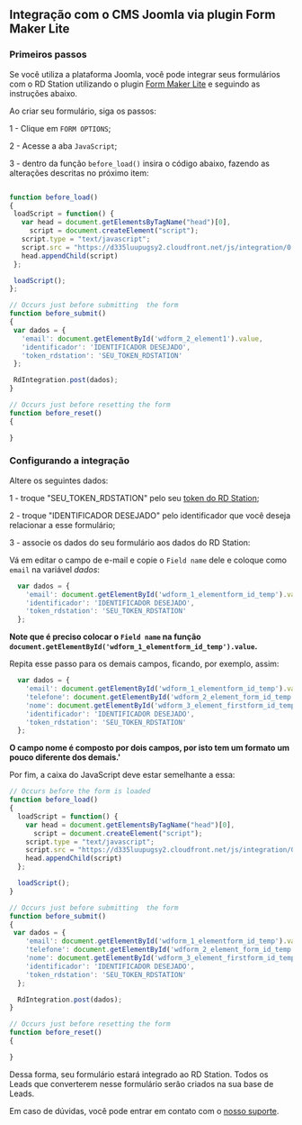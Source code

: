 ## Integração com o CMS Joomla via plugin Form Maker Lite

### Primeiros passos

Se você utiliza a plataforma Joomla, você pode integrar seus formulários com o RD Station utilizando o plugin [Form Maker Lite](http://extensions.joomla.org/extensions/contacts-and-feedback/forms/24170) e seguindo as instruções abaixo.

Ao criar seu formulário, siga os passos:

 1 - Clique em `FORM OPTIONS`;

 2 - Acesse a aba `JavaScript`;

 3 - dentro da função `before_load()` insira o código abaixo, fazendo as alterações descritas no próximo item:

 ```javascript

function before_load()
{
  loadScript = function() {
    var head = document.getElementsByTagName("head")[0],
      script = document.createElement("script");
    script.type = "text/javascript";
    script.src = "https://d335luupugsy2.cloudfront.net/js/integration/0.1.0/rd-js-integration.min.js";
    head.appendChild(script)
  };

  loadScript();
};

// Occurs just before submitting  the form
function before_submit()
{
  var dados = {
    'email': document.getElementById('wdform_2_element1').value,
    'identificador': 'IDENTIFICADOR DESEJADO',
    'token_rdstation': 'SEU_TOKEN_RDSTATION'
  };

  RdIntegration.post(dados);
}

// Occurs just before resetting the form
function before_reset()
{

}
 ```

### Configurando a integração

  Altere os seguintes dados:
  
 1 - troque "SEU_TOKEN_RDSTATION" pelo seu [token do RD Station](https://rdstation.com.br/integracoes);

 2 - troque "IDENTIFICADOR DESEJADO" pelo identificador que você deseja relacionar a esse formulário;

 3 - associe os dados do seu formulário aos dados do RD Station:
 
 Vá em editar o campo de e-mail e copie o `Field name` dele e coloque como `email` na variável *dados*:

```javascript
  var dados = {
    'email': document.getElementById('wdform_1_elementform_id_temp').value,
    'identificador': 'IDENTIFICADOR DESEJADO',
    'token_rdstation': 'SEU_TOKEN_RDSTATION'
  };
```

**Note que é preciso colocar o `Field name` na função `document.getElementById('wdform_1_elementform_id_temp').value`.**

Repita esse passo para os demais campos, ficando, por exemplo, assim:

```javascript
  var dados = {
    'email': document.getElementById('wdform_1_elementform_id_temp').value,
    'telefone': document.getElementById('wdform_2_element_form_id_temp').value,
    'nome': document.getElementById('wdform_3_element_firstform_id_temp').value + ' ' + 'document.getElementById('wdform_3_element_lastform_id_temp').value,
    'identificador': 'IDENTIFICADOR DESEJADO',
    'token_rdstation': 'SEU_TOKEN_RDSTATION'
  };
```

**O campo nome é composto por dois campos, por isto tem um formato um pouco diferente dos demais.'**

Por fim, a caixa do JavaScript deve estar semelhante a essa:

```javascript
// Occurs before the form is loaded
function before_load()
{
  loadScript = function() {
    var head = document.getElementsByTagName("head")[0],
      script = document.createElement("script");
    script.type = "text/javascript";
    script.src = "https://d335luupugsy2.cloudfront.net/js/integration/0.1.0/rd-js-integration.min.js";
    head.appendChild(script)
  };

  loadScript();
}

// Occurs just before submitting  the form
function before_submit()
{
 var dados = {
    'email': document.getElementById('wdform_1_elementform_id_temp').value,
    'telefone': document.getElementById('wdform_2_element_form_id_temp').value,
    'nome': document.getElementById('wdform_3_element_firstform_id_temp').value + ' ' + 'document.getElementById('wdform_3_element_lastform_id_temp').value,
    'identificador': 'IDENTIFICADOR DESEJADO',
    'token_rdstation': 'SEU_TOKEN_RDSTATION'
  };

  RdIntegration.post(dados);
}

// Occurs just before resetting the form
function before_reset()
{

}
```

Dessa forma, seu formulário estará integrado ao RD Station. Todos os Leads que converterem nesse formulário serão criados na sua base de Leads.

Em caso de dúvidas, você pode entrar em contato com o [nosso suporte](http://ajuda.rdstation.com.br/hc/pt-br/requests/new).
